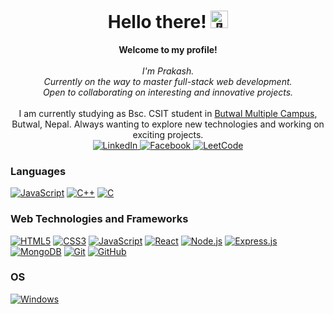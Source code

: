 <h1 align="center">Hello there! <img src="https://github.com/wervlad/wervlad/assets/24524555/766d336d-b87d-44ba-807c-c51de2bc6b4d" width="28px" alt="👋"></h1>

<p align="center">
    <b>Welcome to my profile!</b><br><br>
    <i>
        I'm Prakash.<br>
        Currently on the way to master full-stack web development.<br>
        Open to collaborating on interesting and innovative projects.<br>
    </i><br>
    I am currently studying as Bsc. CSIT student in <a href="">Butwal Multiple Campus</a>, Butwal, Nepal. Always wanting to explore new technologies and working on exciting projects. 
    <br>
    <a href="https://www.linkedin.com/in/prakash-banjade-b673b2247/">
        <img src="https://img.shields.io/badge/LinkedIn-blue?style=flat-square&logo=linkedin" alt="LinkedIn">
    </a>
    <a href="https://www.facebook.com/prakash.banjade.5832">
        <img src="https://img.shields.io/badge/facebook-white?style=flat-square&logo=facebook" alt="Facebook">
    </a>
    <a href="https://leetcode.com/prakashbanjade191/">
        <img src="https://img.shields.io/badge/LeetCode-blue?style=flat-square&logo=LeetCode" alt="LeetCode">
    </a>
</p>

### Languages
[![JavaScript](https://img.shields.io/badge/javascript-black?style=for-the-badge&logo=javascript)](https://github.com/wervlad)
[![C++](https://img.shields.io/badge/c++-black?style=for-the-badge&logo=cplusplus)](https://github.com/wervlad)
[![C](https://img.shields.io/badge/c-black?style=for-the-badge&logo=c)](https://github.com/wervlad)

### Web Technologies and Frameworks
[![HTML5](https://img.shields.io/badge/html5-black?style=for-the-badge&logo=html5)](https:github.com/prakash-banjade)
[![CSS3](https://img.shields.io/badge/css3-black?style=for-the-badge&logo=css3)](https://github.com/prakash-banjade)
[![JavaScript](https://img.shields.io/badge/javascript-black?style=for-the-badge&logo=javascript)](https://github.com/prakash-banjade)
[![React](https://img.shields.io/badge/react-black?style=for-the-badge&logo=react)](https://github.com/prakash-banjade)
[![Node.js](https://img.shields.io/badge/Node.js-black?style=for-the-badge&logo=node.js)](https://nodejs.org/)
[![Express.js](https://img.shields.io/badge/Express.js-black?style=for-the-badge&logo=express)](https://expressjs.com/)
[![MongoDB](https://img.shields.io/badge/MongoDB-black?style=for-the-badge&logo=mongodb)](https://www.mongodb.com/)
[![Git](https://img.shields.io/badge/Git-black?style=for-the-badge&logo=git)](https://git-scm.com/)
[![GitHub](https://img.shields.io/badge/GitHub-black?style=for-the-badge&logo=github)](https://github.com/)

### OS
[![Windows](https://img.shields.io/badge/Windows-black?style=for-the-badge&logo=Windows)](https://github.com/wervlad)
